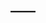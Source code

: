 <html>
  <body>
    <h2> ____ </h2>
    <p id="number"></p>
    <script>
      var text = "";
      var i = 0;
      while (i < 11) {
        text += "<br>The Random Number That Was Generated Is... " + i;
        i++;
      }
      document.getElementById("number").innerHTML = text;
    </script>
  </body>
</html>
